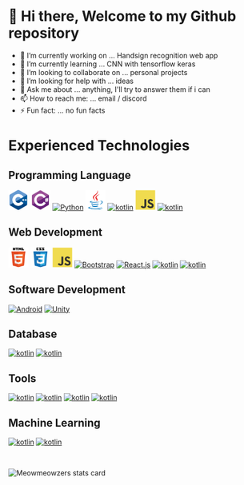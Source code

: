 #  👋 Hi there,  Welcome to my Github repository

- 🔭 I’m currently working on ... Handsign recognition web app
- 🌱 I’m currently learning ... CNN with tensorflow keras
- 👯 I’m looking to collaborate on ... personal projects
- 🤔 I’m looking for help with ... ideas
- 💬 Ask me about ... anything, I'll try to answer them if i can
- 📫 How to reach me: ... email / discord
- ⚡ Fun fact: ... no fun facts

# Experienced Technologies
## Programming Language
<p>
  <a href="https://www.w3schools.com/cpp/"><img src="https://raw.githubusercontent.com/devicons/devicon/master/icons/cplusplus/cplusplus-original.svg" alt="C++" height="40" width="40" /></a>
  <a href="https://www.w3schools.com/cs/"><img src="https://raw.githubusercontent.com/devicons/devicon/master/icons/csharp/csharp-original.svg" alt="C#" height="40" width="40" /></a>
  <a href="https://www.python.org"><img src="https://cdn.jsdelivr.net/gh/devicons/devicon@latest/icons/python/python-original.svg" alt="Python" height="40" width="40" /></a>
  <a href="https://www.java.com"><img src="https://raw.githubusercontent.com/devicons/devicon/master/icons/java/java-original.svg" alt="Java" height="40" width="40" /></a>
  <a href="https://kotlinlang.org" rel="noreferrer"> <img src="https://cdn.jsdelivr.net/gh/devicons/devicon@latest/icons/kotlin/kotlin-original.svg" alt="kotlin" width="40" height="40"/></a>
  <a href="https://developer.mozilla.org/en-US/docs/Web/JavaScript"><img src="https://raw.githubusercontent.com/devicons/devicon/master/icons/javascript/javascript-original.svg" alt="JavaScript" height="40px" width="40" /></a>
  <a href="https://www.php.net/" rel="noreferrer"> <img src="https://cdn.jsdelivr.net/gh/devicons/devicon@latest/icons/php/php-original.svg" alt="kotlin" width="40" height="40"/></a>
</p>

## Web Development
<p>
  <a href="https://www.w3.org/html/"><img src="https://raw.githubusercontent.com/devicons/devicon/master/icons/html5/html5-original-wordmark.svg" alt="Html5" height="40" width="40" /></a>
  <a href="https://www.w3schools.com/css/"><img src="https://raw.githubusercontent.com/devicons/devicon/master/icons/css3/css3-original-wordmark.svg" alt="Css3" height="40" width="40" /></a>
  <a href="https://developer.mozilla.org/en-US/docs/Web/JavaScript"><img src="https://raw.githubusercontent.com/devicons/devicon/master/icons/javascript/javascript-original.svg" alt="JavaScript" height="40" width="40" /></a>
  <a href="https://getbootstrap.com"><img src="https://cdn.jsdelivr.net/gh/devicons/devicon@latest/icons/bootstrap/bootstrap-original.svg" alt="Bootstrap" height="40" width="40"/></a>
  <a href="https://reactjs.org/"><img src="https://cdn.jsdelivr.net/gh/devicons/devicon@latest/icons/react/react-original.svg" alt="React.js" height="40" width="40" /></a>  
  <a href="https://nodejs.org/en" rel="noreferrer"> <img src="https://cdn.jsdelivr.net/gh/devicons/devicon@latest/icons/nodejs/nodejs-original.svg" alt="kotlin" width="40" height="40"/></a>
  <a href="https://www.php.net/" rel="noreferrer"> <img src="https://cdn.jsdelivr.net/gh/devicons/devicon@latest/icons/php/php-original.svg" alt="kotlin" width="40" height="40"/></a>
</p>

## Software Development
<p>
  <a href="https://developer.android.com"><img src="https://cdn.jsdelivr.net/gh/devicons/devicon@latest/icons/androidstudio/androidstudio-original.svg" alt="Android" height="40" width="40" /></a>
  <a href="https://unity.com/"><img src="https://cdn.jsdelivr.net/gh/devicons/devicon@latest/icons/unity/unity-original.svg" alt="Unity" height="40" width="40" /></a>
</p>

## Database
<p>
  <a href="https://www.mongodb.com/" rel="noreferrer"> <img src="https://cdn.jsdelivr.net/gh/devicons/devicon@latest/icons/mongodb/mongodb-original.svg" alt="kotlin" width="40" height="40"/></a>
  <a href="https://www.phpmyadmin.net/" rel="noreferrer"> <img src="https://cdn.jsdelivr.net/gh/devicons/devicon@latest/icons/mysql/mysql-original.svg" alt="kotlin" width="40" height="40"/></a>
</p>

## Tools
<p>
    <a href="https://code.visualstudio.com/" rel="noreferrer"> <img src="https://cdn.jsdelivr.net/gh/devicons/devicon@latest/icons/vscode/vscode-original.svg" alt="kotlin" width="40" height="40" color="white"/></a>
    <a href="https://visualstudio.microsoft.com/" rel="noreferrer"> <img src="https://cdn.jsdelivr.net/gh/devicons/devicon@latest/icons/visualstudio/visualstudio-original.svg" alt="kotlin" width="40" height="40" color="white"/></a>
    <a href="https://www.jetbrains.com/pycharm/" rel="noreferrer"> <img src="https://cdn.jsdelivr.net/gh/devicons/devicon@latest/icons/pycharm/pycharm-original.svg" alt="kotlin" width="40" height="40" color="white"/></a>
    <a href="https://git-scm.com/" rel="noreferrer"> <img src="https://cdn.jsdelivr.net/gh/devicons/devicon@latest/icons/git/git-original.svg" alt="kotlin" width="40" height="40" color="white"/></a>
</p>

## Machine Learning
<p>
  <a href="https://www.tensorflow.org/" rel="noreferrer"> <img src="https://cdn.jsdelivr.net/gh/devicons/devicon@latest/icons/tensorflow/tensorflow-original.svg" alt="kotlin" width="40" height="40"/></a>
  <a href="https://keras.io/" rel="noreferrer"> <img src="https://cdn.jsdelivr.net/gh/devicons/devicon@latest/icons/keras/keras-original.svg" alt="kotlin" width="40" height="40" color="white"/></a>
</p>

<br>

<p>
  <img src="https://github-readme-stats.vercel.app/api/top-langs?username=Meowmeowzers&theme=dracula&title_color=ffffff&text_color=ffffff&bg_color=00566b&hide_border=true" alt="Meowmeowzers stats card" />
  &nbsp;
</p>

<!-- <p>
  <img src="https://github-readme-stats.vercel.app/api?username=Meowmeowzers&show_icons=true&theme=dracula&title_color=ffffff&text_color=ffffff&bg_color=00566b&hide_border=true&hide=contribs" alt="Meowmeowzers stats card"/>
</p> -->

<!-- **Meowmeowzers/Meowmeowzers** is a ✨ _special_ ✨ repository because its `README.md` (this file) appears on your GitHub profile. -->
